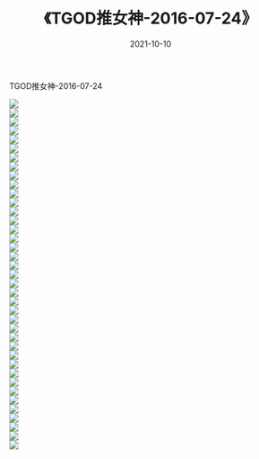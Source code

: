 ﻿---
layout: post
title:  《TGOD推女神-2016-07-24》
date:   2021-10-10
img: http://img.660000.xyz/Sharelink/网络美图/2021/TGOD推女神-2016-07-24/000.jpg
categories: [美女, 清纯, 唯美]
---

TGOD推女神-2016-07-24

  ![](http://img.660000.xyz/Sharelink/网络美图/2021/TGOD推女神-2016-07-24/001.jpg) <br> ![](http://img.660000.xyz/Sharelink/网络美图/2021/TGOD推女神-2016-07-24/002.jpg) <br> ![](http://img.660000.xyz/Sharelink/网络美图/2021/TGOD推女神-2016-07-24/003.jpg) <br> ![](http://img.660000.xyz/Sharelink/网络美图/2021/TGOD推女神-2016-07-24/004.jpg) <br> ![](http://img.660000.xyz/Sharelink/网络美图/2021/TGOD推女神-2016-07-24/005.jpg) <br> ![](http://img.660000.xyz/Sharelink/网络美图/2021/TGOD推女神-2016-07-24/006.jpg) <br> ![](http://img.660000.xyz/Sharelink/网络美图/2021/TGOD推女神-2016-07-24/007.jpg) <br> ![](http://img.660000.xyz/Sharelink/网络美图/2021/TGOD推女神-2016-07-24/008.jpg) <br> ![](http://img.660000.xyz/Sharelink/网络美图/2021/TGOD推女神-2016-07-24/009.jpg) <br> ![](http://img.660000.xyz/Sharelink/网络美图/2021/TGOD推女神-2016-07-24/010.jpg) <br> ![](http://img.660000.xyz/Sharelink/网络美图/2021/TGOD推女神-2016-07-24/011.jpg) <br> ![](http://img.660000.xyz/Sharelink/网络美图/2021/TGOD推女神-2016-07-24/012.jpg) <br> ![](http://img.660000.xyz/Sharelink/网络美图/2021/TGOD推女神-2016-07-24/013.jpg) <br> ![](http://img.660000.xyz/Sharelink/网络美图/2021/TGOD推女神-2016-07-24/014.jpg) <br> ![](http://img.660000.xyz/Sharelink/网络美图/2021/TGOD推女神-2016-07-24/015.jpg) <br> ![](http://img.660000.xyz/Sharelink/网络美图/2021/TGOD推女神-2016-07-24/016.jpg) <br> ![](http://img.660000.xyz/Sharelink/网络美图/2021/TGOD推女神-2016-07-24/017.jpg) <br> ![](http://img.660000.xyz/Sharelink/网络美图/2021/TGOD推女神-2016-07-24/018.jpg) <br> ![](http://img.660000.xyz/Sharelink/网络美图/2021/TGOD推女神-2016-07-24/019.jpg) <br> ![](http://img.660000.xyz/Sharelink/网络美图/2021/TGOD推女神-2016-07-24/020.jpg) <br> ![](http://img.660000.xyz/Sharelink/网络美图/2021/TGOD推女神-2016-07-24/021.jpg) <br> ![](http://img.660000.xyz/Sharelink/网络美图/2021/TGOD推女神-2016-07-24/022.jpg) <br> ![](http://img.660000.xyz/Sharelink/网络美图/2021/TGOD推女神-2016-07-24/023.jpg) <br> ![](http://img.660000.xyz/Sharelink/网络美图/2021/TGOD推女神-2016-07-24/024.jpg) <br> ![](http://img.660000.xyz/Sharelink/网络美图/2021/TGOD推女神-2016-07-24/025.jpg) <br> ![](http://img.660000.xyz/Sharelink/网络美图/2021/TGOD推女神-2016-07-24/026.jpg) <br> ![](http://img.660000.xyz/Sharelink/网络美图/2021/TGOD推女神-2016-07-24/027.jpg) <br> ![](http://img.660000.xyz/Sharelink/网络美图/2021/TGOD推女神-2016-07-24/028.jpg) <br> ![](http://img.660000.xyz/Sharelink/网络美图/2021/TGOD推女神-2016-07-24/029.jpg) <br> ![](http://img.660000.xyz/Sharelink/网络美图/2021/TGOD推女神-2016-07-24/030.jpg) <br> ![](http://img.660000.xyz/Sharelink/网络美图/2021/TGOD推女神-2016-07-24/031.jpg) <br> ![](http://img.660000.xyz/Sharelink/网络美图/2021/TGOD推女神-2016-07-24/032.jpg) <br> ![](http://img.660000.xyz/Sharelink/网络美图/2021/TGOD推女神-2016-07-24/033.jpg) <br> ![](http://img.660000.xyz/Sharelink/网络美图/2021/TGOD推女神-2016-07-24/034.jpg) <br> ![](http://img.660000.xyz/Sharelink/网络美图/2021/TGOD推女神-2016-07-24/035.jpg) <br> ![](http://img.660000.xyz/Sharelink/网络美图/2021/TGOD推女神-2016-07-24/036.jpg) <br> ![](http://img.660000.xyz/Sharelink/网络美图/2021/TGOD推女神-2016-07-24/037.jpg) <br> ![](http://img.660000.xyz/Sharelink/网络美图/2021/TGOD推女神-2016-07-24/038.jpg) <br> ![](http://img.660000.xyz/Sharelink/网络美图/2021/TGOD推女神-2016-07-24/039.jpg) <br>